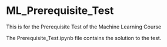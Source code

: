 # ML_Prerequisite_Test
This is for the Prerequisite Test of the Machine Learning Course 

The Prerequisite_Test.ipynb file contains the solution to the test. 
